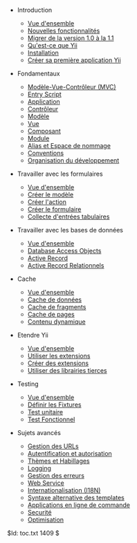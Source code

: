 * Introduction
	- [Vue d'ensemble](index)
	- [Nouvelles fonctionnalités](changes)
	- [Migrer de la version 1.0 à la 1.1](upgrade)
    - [Qu'est-ce que Yii](quickstart.what-is-yii)
    - [Installation](quickstart.installation)
    - [Créer sa première application Yii](quickstart.first-app)

* Fondamentaux
    - [Modèle-Vue-Contrôleur (MVC)](basics.mvc)
    - [Entry Script](basics.entry)
    - [Application](basics.application)
    - [Contrôleur](basics.controller)
    - [Modèle](basics.model)
    - [Vue](basics.view)
    - [Composant](basics.component)
	- [Module](basics.module)
    - [Alias et Espace de nommage](basics.namespace)
    - [Conventions](basics.convention)
    - [Organisation du développement](basics.workflow)

* Travailler avec les formulaires
    - [Vue d'ensemble](form.overview)
    - [Créer le modèle](form.model)
    - [Créer l'action](form.action)
    - [Créer le formulaire](form.view)
    - [Collecte d'entrées tabulaires](form.table)

* Travailler avec les bases de données
    - [Vue d'ensemble](database.overview)
    - [Database Access Objects](database.dao)
    - [Active Record](database.ar)
    - [Active Record Relationnels](database.arr)

* Cache
    - [Vue d'ensemble](caching.overview)
    - [Cache de données](caching.data)
    - [Cache de fragments](caching.fragment)
    - [Cache de pages](caching.page)
    - [Contenu dynamique](caching.dynamic)

* Etendre Yii
    - [Vue d'ensemble](extension.overview)
    - [Utiliser les extensions](extension.use)
    - [Créer des extensions](extension.create)
    - [Utiliser des librairies tierces](extension.integration)

* Testing
	- [Vue d'ensemble](test.overview)
	- [Définir les Fixtures](test.fixture)
	- [Test unitaire](test.unit)
	- [Test Fonctionnel](test.functional)

* Sujets avancés
    - [Gestion des URLs](topics.url)
    - [Autentification et autorisation](topics.auth)
    - [Thèmes et Habillages](topics.theming)
    - [Logging](topics.logging)
    - [Gestion des erreurs](topics.error)
    - [Web Service](topics.webservice)
    - [Internationalisation (I18N)](topics.i18n)
    - [Syntaxe alternative des templates](topics.prado)
    - [Applications en ligne de commande](topics.console)
    - [Securité](topics.security)
    - [Optimisation](topics.performance)

<div class="revision">$Id: toc.txt 1409 $</div>